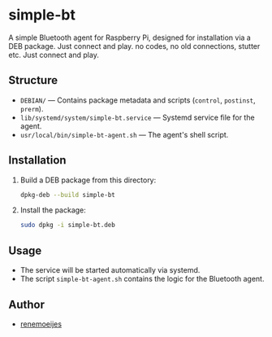 # simple-bt

A simple Bluetooth agent for Raspberry Pi, designed for installation via a DEB package.
Just connect and play. no codes, no old connections, stutter etc. Just connect and play.


## Structure
- `DEBIAN/` — Contains package metadata and scripts (`control`, `postinst`, `prerm`).
- `lib/systemd/system/simple-bt.service` — Systemd service file for the agent.
- `usr/local/bin/simple-bt-agent.sh` — The agent's shell script.

## Installation
1. Build a DEB package from this directory:
   ```sh
   dpkg-deb --build simple-bt
   ```
2. Install the package:
   ```sh
   sudo dpkg -i simple-bt.deb
   ```

## Usage
- The service will be started automatically via systemd.
- The script `simple-bt-agent.sh` contains the logic for the Bluetooth agent.

## Author
- [renemoeijes](https://github.com/renemoeijes)